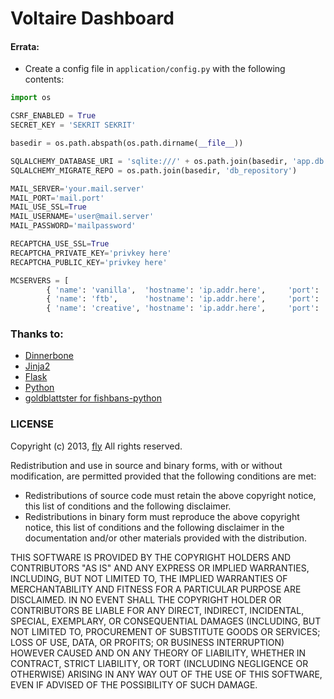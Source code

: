 # Voltaire Dashboard

#### Errata:
* Create a config file in ```application/config.py``` with the following contents:

```python
import os

CSRF_ENABLED = True
SECRET_KEY = 'SEKRIT SEKRIT'

basedir = os.path.abspath(os.path.dirname(__file__))

SQLALCHEMY_DATABASE_URI = 'sqlite:///' + os.path.join(basedir, 'app.db')
SQLALCHEMY_MIGRATE_REPO = os.path.join(basedir, 'db_repository')

MAIL_SERVER='your.mail.server'
MAIL_PORT='mail.port'
MAIL_USE_SSL=True
MAIL_USERNAME='user@mail.server'
MAIL_PASSWORD='mailpassword'

RECAPTCHA_USE_SSL=True
RECAPTCHA_PRIVATE_KEY='privkey here'
RECAPTCHA_PUBLIC_KEY='privkey here'

MCSERVERS = [
        { 'name': 'vanilla',  'hostname': 'ip.addr.here',     'port': '25565' },
        { 'name': 'ftb',      'hostname': 'ip.addr.here',     'port': '25565' },
        { 'name': 'creative', 'hostname': 'ip.addr.here',     'port': '25565' }]
```

### Thanks to:
* [Dinnerbone](https://github.com/Dinnerbone)
* [Jinja2](http://jinja.pocoo.org/)
* [Flask](http://flask.pocoo.org/)
* [Python](http://www.python.org/)
* [goldblattster for fishbans-python](https://github.com/goldblattster/fishbans-python)

### LICENSE
Copyright (c) 2013, [fly](https://github.com/fly)
All rights reserved.

Redistribution and use in source and binary forms, with or without modification, are permitted provided that the following conditions are met:

* Redistributions of source code must retain the above copyright notice, this list of conditions and the following disclaimer.
* Redistributions in binary form must reproduce the above copyright notice, this list of conditions and the following disclaimer in the documentation and/or other materials provided with the distribution.

THIS SOFTWARE IS PROVIDED BY THE COPYRIGHT HOLDERS AND CONTRIBUTORS "AS IS" AND ANY EXPRESS OR IMPLIED WARRANTIES, INCLUDING, BUT NOT LIMITED TO, THE IMPLIED WARRANTIES OF MERCHANTABILITY AND FITNESS FOR A PARTICULAR PURPOSE ARE DISCLAIMED. IN NO EVENT SHALL THE COPYRIGHT HOLDER OR CONTRIBUTORS BE LIABLE FOR ANY DIRECT, INDIRECT, INCIDENTAL, SPECIAL, EXEMPLARY, OR CONSEQUENTIAL DAMAGES (INCLUDING, BUT NOT LIMITED TO, PROCUREMENT OF SUBSTITUTE GOODS OR SERVICES; LOSS OF USE, DATA, OR PROFITS; OR BUSINESS INTERRUPTION) HOWEVER CAUSED AND ON ANY THEORY OF LIABILITY, WHETHER IN CONTRACT, STRICT LIABILITY, OR TORT (INCLUDING NEGLIGENCE OR OTHERWISE) ARISING IN ANY WAY OUT OF THE USE OF THIS SOFTWARE, EVEN IF ADVISED OF THE POSSIBILITY OF SUCH DAMAGE.


